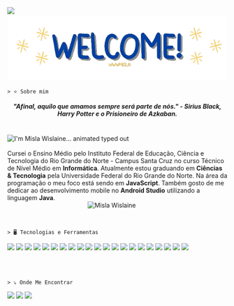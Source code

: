 <!--![Profile views](https://gpvc.arturio.dev/wwwmisla)-->   
<img src="https://profile-counter.glitch.me/wwwmisla/count.svg" />  

<div align="center">
  <a href="https://github.com/wwwmisla">
    <img src="./images/welcome-unscreen.gif" width="500">
  </a>
</div>

``` 
> ⭐️ Sobre mim
```

<div align='center'>
  <b><i>"Afinal, aquilo que amamos sempre será parte de nós." - Sirius Black, Harry Potter e o Prisioneiro de Azkaban.</i></b>
</div><br><br>

<img src="https://readme-typing-svg.demolab.com?font=Operator+Mono&size=37&duration=2800&pause=2000&color=5D6064&center=true&vCenter=true&width=940&height=50&lines=I'm+Misla+Wislaine..." align="middle" alt="I'm Misla Wislaine... animated typed out">
<br><br>

<div align="left">Cursei o Ensino Médio pelo Instituto Federal de Educação, Ciência e Tecnologia do Rio Grande do Norte - Campus Santa Cruz no curso Técnico de Nível Médio em <b>Informática</b>. Atualmente estou graduando em <b>Ciências & Tecnologia</b> pela Universidade Federal do Rio Grande do Norte. Na área da programação o meu foco está sendo em <b>JavaScript</b>. Também gosto de me dedicar ao desenvolvimento mobile no <b>Android Studio</b> utilizando a linguagem <b>Java</b>.</div>

<img align="right" src="https://i.pinimg.com/564x/9e/ea/5b/9eea5bac3806420e9c3e5b9ce422461a.jpg" alt="Misla Wislaine" width="320px" /> 

<br><br>

```
> 🖥️ Tecnologias e Ferramentas
```

<div align="center" display="inline">

 <div align="justify">
    <img src="https://img.shields.io/badge/HTML5-E34F26?style=for-the-badge&logo=html5&logoColor=white" />
    <img src="https://img.shields.io/badge/CSS3-1572B6?style=for-the-badge&logo=css3&logoColor=white"/>
    <img src="https://img.shields.io/badge/JavaScript-323330?style=for-the-badge&logo=javascript&logoColor=F7DF1E"/>
    <img src="https://img.shields.io/badge/Bootstrap-563D7C?style=for-the-badge&logo=bootstrap&logoColor=white">
    <img src="https://img.shields.io/badge/C%2B%2B-00599C?style=for-the-badge&logo=c%2B%2B&logoColor=white"/>
    <img src="https://img.shields.io/badge/Java-ED8B00?style=for-the-badge&logo=java&logoColor=white"/>
    <img src="https://img.shields.io/badge/PHP-777BB4?style=for-the-badge&logo=php&logoColor=white">
    <img src="https://img.shields.io/badge/Laravel-FF2D20?style=for-the-badge&logo=laravel&logoColor=white">
    <img src="https://img.shields.io/badge/Markdown-000000?style=for-the-badge&logo=markdown&logoColor=white">
    <img src="https://img.shields.io/badge/MySQL-00000F?style=for-the-badge&logo=mysql&logoColor=white">
    <img src="https://img.shields.io/badge/SQLite-07405E?style=for-the-badge&logo=sqlite&logoColor=white">
    <img src="https://img.shields.io/badge/MariaDB-01529E?style=for-the-badge&logo=mariadb&logoColor=white" />
    <img src="https://img.shields.io/badge/MongoDB-4EA94B?style=for-the-badge&logo=mongodb&logoColor=white" />
    <img src="https://img.shields.io/badge/Node.js-43853D?style=for-the-badge&logo=node.js&logoColor=white" />
    <img src="https://img.shields.io/badge/TypeScript-007ACC?style=for-the-badge&logo=typescript&logoColor=white" />
    <img src="https://img.shields.io/badge/PostgreSQL-316192?style=for-the-badge&logo=postgresql&logoColor=white" />
    <img src="https://img.shields.io/badge/Express.js-404D59?style=for-the-badge" />
    <img src="https://img.shields.io/badge/React-20232A?style=for-the-badge&logo=react&logoColor=61DAFB" />
    <img src="https://img.shields.io/badge/Arduino-0077B5?style=for-the-badge&logo=arduino&logoColor=white" />
    <img src="https://img.shields.io/badge/Android Studio-4EA94B?style=for-the-badge&logo=androidstudio&logoColor=white" />
    <img src="https://img.shields.io/badge/VSCode-1572B6?style=for-the-badge&logo=visualstudiocode&logoColor=white" />
 </div>

 <!-- Stats Github

| <a href="https://github.com/wwwmisla/github-readme-stats"><img align="center" src="https://github-readme-stats.vercel.app/api?username=wwwmisla&show_icons=true&include_all_commits=true&theme=buefy&hide_border=true" alt="Misla github stats" /></a> | <a href="https://github.com/wwwmisla/github-readme-stats"><img align="center" src="https://github-readme-stats.vercel.app/api/top-langs/?username=wwwmisla&layout=compact&theme=buefy&hide_border=true" /></a> |
| ------------- | ------------- |-->

<br><br>

</div>

```
> ⤵️ Onde Me Encontrar
```

<div align="justify">

  <a href = "mailto:wwwmisla144@gmail.com"><img src="https://img.shields.io/badge/Gmail-D14836?style=for-the-badge&logo=gmail&logoColor=white" target="_blank"></a>
  <a href="https://www.linkedin.com/in/misla-wislaine-514848220" target="_blank"><img src="https://img.shields.io/badge/LinkedIn-0077B5?style=for-the-badge&logo=linkedin&logoColor=white" target="_blank"></a> 
  <a href="https://github.com/wwwmisla" target="_blank"><img src="https://img.shields.io/badge/GitHub-100000?style=for-the-badge&logo=github&logoColor=white" target="_blank"></a> 

</div>
